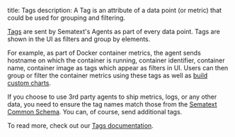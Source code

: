 title: Tags 
description: A Tag is an attribute of a data point (or metric) that could be used for grouping and filtering.

[Tags](../tags) are sent by Sematext's Agents as part of every data point. Tags are shown in the UI as filters and group by elements. 

For example, as part of Docker container metrics, the agent sends hostname on which the container is running, container identifier, container name, container image as tags which appear as filters in UI. Users can then group or filter the container metrics using these tags as well as [build custom charts](../dashboards/chart-builder/).

If you choose to use 3rd party agents to ship metrics, logs, or any other data, you need to ensure the tag names match those from the [Sematext Common Schema](../tags/common-schema).  You can, of course, send additional tags.

To read more, check out our [Tags documentation](../tags).

